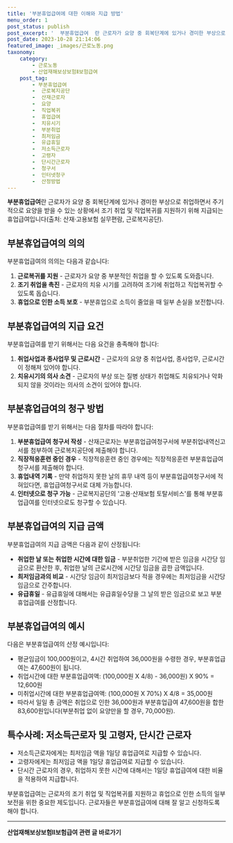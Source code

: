 ```yaml
---
title: '부분휴업급여에 대한 이해와 지급 방법'
menu_order: 1
post_status: publish
post_excerpt: '  부분휴업급여  란 근로자가 요양 중 회복단계에 있거나 경미한 부상으로 취업하면서 주기적으로 요양을 받을 수 있는 상황에서 조기 취업 및 직업복귀를 지원하기 위해 지급되는 휴업급여입니다 출처  산재 고용보험 실무편람, 근로복지공단 .'
post_date: 2023-10-28 21:14:06
featured_image: _images/근로노동.png
taxonomy:
    category:
        - 근로노동
        - 산업재해보상보험Ⅱ보험급여
    post_tag:
        - 부분휴업급여
        -  근로복지공단
        -  산재근로자
        -  요양
        -  직업복귀
        -  휴업급여
        -  치유시기
        -  부분취업
        -  최저임금
        -  유급휴일
        -  저소득근로자
        -  고령자
        -  단시간근로자
        -  청구서
        -  인터넷청구
        -  산정방법
---
```



**부분휴업급여**란 근로자가 요양 중 회복단계에 있거나 경미한 부상으로 취업하면서 주기적으로 요양을 받을 수 있는 상황에서 조기 취업 및 직업복귀를 지원하기 위해 지급되는 휴업급여입니다(출처: 산재·고용보험 실무편람, 근로복지공단).

## 부분휴업급여의 의의

부분휴업급여의 의의는 다음과 같습니다:

1. **근로복귀를 지원** - 근로자가 요양 중 부분적인 취업을 할 수 있도록 도와줍니다.
2. **조기 취업을 촉진** - 근로자의 치유 시기를 고려하여 조기에 취업하고 직업복귀할 수 있도록 돕습니다.
3. **휴업으로 인한 소득 보호** - 부분휴업으로 소득이 줄었을 때 일부 손실을 보전합니다.

## 부분휴업급여의 지급 요건

부분휴업급여를 받기 위해서는 다음 요건을 충족해야 합니다:

1. **취업사업과 종사업무 및 근로시간** - 근로자의 요양 중 취업사업, 종사업무, 근로시간이 정해져 있어야 합니다.
2. **치유시기의 의사 소견** - 근로자의 부상 또는 질병 상태가 취업해도 치유되거나 악화되지 않을 것이라는 의사의 소견이 있어야 합니다.

## 부분휴업급여의 청구 방법

부분휴업급여를 받기 위해서는 다음 절차를 따라야 합니다:

1. **부분휴업급여 청구서 작성** - 산재근로자는 부분휴업급여청구서에 부분취업내역신고서를 첨부하여 근로복지공단에 제출해야 합니다.
2. **직장적응훈련 중인 경우** - 직장적응훈련 중인 경우에는 직장적응훈련 부분휴업급여청구서를 제출해야 합니다.
3. **휴업내역 기록** - 만약 취업하지 못한 날의 휴무 내역 등이 부분휴업급여청구서에 적혀있다면, 휴업급여청구서로 대체 가능합니다.
4. **인터넷으로 청구 가능** - 근로복지공단의 '고용·산재보험 토탈서비스'를 통해 부분휴업급여를 인터넷으로도 청구할 수 있습니다.

## 부분휴업급여의 지급 금액

부분휴업급여의 지급 금액은 다음과 같이 산정됩니다:

- **취업한 날 또는 취업한 시간에 대한 임금** - 부분취업한 기간에 받은 임금을 시간당 임금으로 환산한 후, 취업한 날의 근로시간에 시간당 임금을 곱한 금액입니다.
- **최저임금과의 비교** - 시간당 임금이 최저임금보다 적을 경우에는 최저임금을 시간당 임금으로 간주합니다.
- **유급휴일** - 유급휴일에 대해서는 유급휴일수당을 그 날의 받은 임금으로 보고 부분휴업급여를 산정합니다.

## 부분휴업급여의 예시

다음은 부분휴업급여의 산정 예시입니다:

- 평균임금이 100,000원이고, 4시간 취업하여 36,000원을 수령한 경우, 부분휴업급여는 47,600원이 됩니다.
- 취업시간에 대한 부분휴업급여액: (100,000원 X 4/8) - 36,000원) X 90% = 12,600원
- 미취업시간에 대한 부분휴업급여액: (100,000원 X 70%) X 4/8 = 35,000원
- 따라서 일일 총 금액은 취업으로 인한 36,000원과 부분휴업급여 47,600원을 합한 83,600원입니다(부분취업 없이 요양만을 할 경우, 70,000원).

## 특수사례: 저소득근로자 및 고령자, 단시간 근로자

- 저소득근로자에게는 최저임금 액을 1일당 휴업급여로 지급할 수 있습니다.
- 고령자에게는 최저임금 액을 1일당 휴업급여로 지급할 수 있습니다.
- 단시간 근로자의 경우, 취업하지 못한 시간에 대해서는 1일당 휴업급여에 대한 비율을 적용하여 지급합니다.

부분휴업급여는 근로자의 조기 취업 및 직업복귀를 지원하고 휴업으로 인한 소득의 일부 보전을 위한 중요한 제도입니다. 근로자들은 부분휴업급여에 대해 잘 알고 신청하도록 해야 합니다.
<!-- wp:separator -->
<hr class="wp-block-separator has-alpha-channel-opacity"/>
<!-- /wp:separator -->

<!-- wp:group {"backgroundColor":"base","layout":{"type":"constrained"}} -->
<div class="wp-block-group has-base-background-color has-background"><!-- wp:paragraph {"align":"center","fontSize":"medium"} -->
<p class="has-text-align-center has-large-font-size"><strong>산업재해보상보험Ⅱ보험급여 관련 글 바로가기</strong></p>
<!-- /wp:paragraph -->


<!-- wp:latest-posts
{"categories":[{"id":10872,"count":19,"description":"","link":"https://uknowlaw.com/category/%ec%82%b0%ec%97%85%ec%9e%ac%ed%95%b4%eb%b3%b4%ec%83%81%eb%b3%b4%ed%97%98%e2%85%b1%eb%b3%b4%ed%97%98%ea%b8%89%ec%97%ac/","name":"산업재해보상보험Ⅱ보험급여","slug":"산업재해보상보험Ⅱ보험급여","taxonomy":"category","parent":0,"meta":[],"_links":{"self":[{"href":"https://uknowlaw.com/wp-json/wp/v2/categories/10872"}],"collection":[{"href":"https://uknowlaw.com/wp-json/wp/v2/categories"}],"about":[{"href":"https://uknowlaw.com/wp-json/wp/v2/taxonomies/category"}],"wp:post_type":[{"href":"https://uknowlaw.com/wp-json/wp/v2/posts?categories=10872"}],"curies":[{"name":"wp","href":"https://api.w.org/{rel}","templated":true}]}}],"postsToShow":100,"excerptLength":28,"postLayout":"grid","columns":2,"featuredImageAlign":"left","featuredImageSizeSlug":"large","fontSize":18px} /--></div>
<!-- /wp:group -->